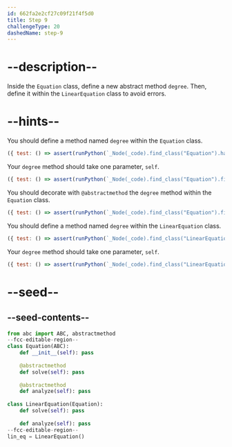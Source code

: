 ```yaml
---
id: 662fa2e2cf27c09f21f4f5d0
title: Step 9
challengeType: 20
dashedName: step-9
---
```


# --description--

Inside the `Equation` class, define a new abstract method `degree`. Then, define it within the `LinearEquation` class to avoid errors.

# --hints--

You should define a method named `degree` within the `Equation` class.

```js
({ test: () => assert(runPython(`_Node(_code).find_class("Equation").has_function("degree")`)) })
```

Your `degree` method should take one parameter, `self`.

```js
({ test: () => assert(runPython(`_Node(_code).find_class("Equation").find_function("degree").has_args("self")`)) })
```

You should decorate with `@abstractmethod` the `degree` method within the `Equation` class.

```js
({ test: () => assert(runPython(`_Node(_code).find_class("Equation").find_function("degree").has_decorators("abstractmethod")`)) })
```

You should define a method named `degree` within the `LinearEquation` class.

```js
({ test: () => assert(runPython(`_Node(_code).find_class("LinearEquation").has_function("degree")`)) })
```

Your `degree` method should take one parameter, `self`.

```js
({ test: () => assert(runPython(`_Node(_code).find_class("LinearEquation").find_function("degree").has_args("self")`)) })
```

# --seed--

## --seed-contents--

```py
from abc import ABC, abstractmethod
--fcc-editable-region--
class Equation(ABC):
    def __init__(self): pass
    
    @abstractmethod
    def solve(self): pass
        
    @abstractmethod
    def analyze(self): pass
        
class LinearEquation(Equation):
    def solve(self): pass
    
    def analyze(self): pass
--fcc-editable-region--
lin_eq = LinearEquation()
```
